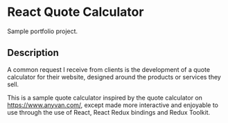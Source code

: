 # React Quote Calculator
Sample portfolio project.

## Description
A common request I receive from clients is the development of a quote calculator for their website, designed around the products or services they sell.

This is a sample quote calculator inspired by the quote calculator on https://www.anyvan.com/, except made more interactive and enjoyable to use through the use of React, React Redux bindings and Redux Toolkit.
